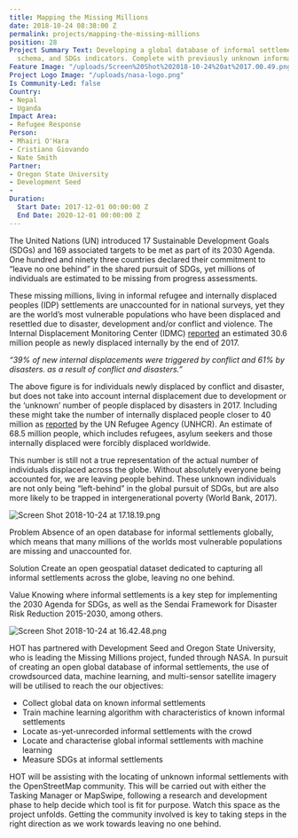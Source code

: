 ```yaml
---
title: Mapping the Missing Millions
date: 2018-10-24 08:38:00 Z
permalink: projects/mapping-the-missing-millions
position: 28
Project Summary Text: Developing a global database of informal settlement location,
  schema, and SDGs indicators. Complete with previously unknown informal settlements.
Feature Image: "/uploads/Screen%20Shot%202018-10-24%20at%2017.00.49.png"
Project Logo Image: "/uploads/nasa-logo.png"
Is Community-Led: false
Country:
- Nepal
- Uganda
Impact Area:
- Refugee Response
Person:
- Mhairi O'Hara
- Cristiano Giovando
- Nate Smith
Partner:
- Oregon State University
- Development Seed
- 
Duration:
  Start Date: 2017-12-01 00:00:00 Z
  End Date: 2020-12-01 00:00:00 Z
---
```


The United Nations (UN) introduced 17 Sustainable Development Goals (SDGs) and 169 associated targets to be met as part of its 2030 Agenda. One hundred and ninety three countries declared their commitment to “leave no one behind” in the shared pursuit of SDGs, yet millions of individuals are estimated to be missing from progress assessments. 

These missing millions, living in informal refugee and internally displaced peoples (IDP) settlements are unaccounted for in national surveys, yet they are the world’s most vulnerable populations who have been displaced and resettled due to disaster, development and/or conflict and violence. The Internal Displacement Monitoring Center (IDMC) [reported](http://www.internal-displacement.org/global-report/grid2018/) an estimated 30.6 million people as newly displaced internally by the end of 2017. 

*“39% of new internal displacements were triggered by conflict and 61% by disasters.
 as a result of conflict and disasters.”*

The above figure is for individuals newly displaced by conflict and disaster, but does not take into account internal displacement due to development or the ‘unknown’ number of people displaced by disasters in 2017. Including these might take the number of internally displaced people closer to 40 million as [reported](http://www.unhcr.org/figures-at-a-glance.html) by the UN Refugee Agency (UNHCR). An estimate of 68.5 million people, which includes refugees, asylum seekers and those internally displaced were forcibly displaced worldwide. 

This number is still not a true representation of the actual number of individuals displaced across the globe. Without absolutely everyone being accounted for, we are leaving people behind. These unknown individuals are not only being “left-behind” in the global pursuit of SDGs, but are also more likely to be trapped in intergenerational poverty (World Bank, 2017).



![Screen Shot 2018-10-24 at 17.18.19.png](/uploads/Screen%20Shot%202018-10-24%20at%2017.18.19.png)


Problem
Absence of an open database for informal settlements globally, which means that many millions of the worlds most vulnerable populations are missing and unaccounted for.

Solution
Create an open geospatial dataset dedicated to capturing all informal settlements across the globe, leaving no one behind.

Value
Knowing where informal settlements is a key step for implementing the 2030 Agenda for SDGs, as well as the Sendai Framework for Disaster Risk Reduction 2015-2030, among others.



![Screen Shot 2018-10-24 at 16.42.48.png](/uploads/Screen%20Shot%202018-10-24%20at%2016.42.48.png)



HOT has partnered with Development Seed and Oregon State University, who is leading the Missing Millions project, funded through NASA. In pursuit of creating an open global database of informal settlements, the use of crowdsourced data, machine learning, and multi-sensor satellite imagery will be utilised to reach the our objectives:

* Collect global data on known informal settlements
* Train machine learning algorithm with characteristics of known informal settlements
* Locate as-yet-unrecorded informal settlements with the crowd
* Locate and characterise global informal settlements with machine learning 
* Measure SDGs at informal settlements


HOT will be assisting with the locating of unknown informal settlements with the OpenStreetMap community. This will be carried out with either the Tasking Manager or MapSwipe, following a research and development phase to help decide which tool is fit for purpose. Watch this space as the project unfolds. Getting the community involved is key to taking steps in the right direction as we work towards leaving no one behind. 
